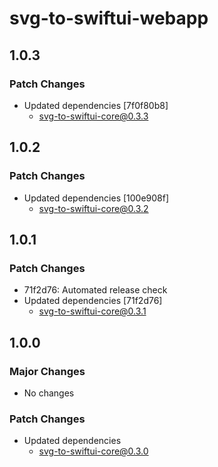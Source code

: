 # svg-to-swiftui-webapp

## 1.0.3

### Patch Changes

- Updated dependencies [7f0f80b8]
  - svg-to-swiftui-core@0.3.3

## 1.0.2

### Patch Changes

- Updated dependencies [100e908f]
  - svg-to-swiftui-core@0.3.2

## 1.0.1

### Patch Changes

- 71f2d76: Automated release check
- Updated dependencies [71f2d76]
  - svg-to-swiftui-core@0.3.1

## 1.0.0

### Major Changes

- No changes

### Patch Changes

- Updated dependencies
  - svg-to-swiftui-core@0.3.0
